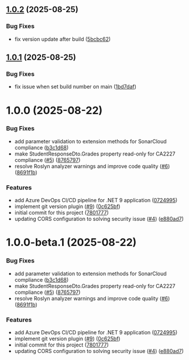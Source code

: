 ## [1.0.2](https://github.com/henriquedesouzacarvalho/StudentGradesAPI/compare/v1.0.1...v1.0.2) (2025-08-25)


### Bug Fixes

* fix version update after build ([5bcbc62](https://github.com/henriquedesouzacarvalho/StudentGradesAPI/commit/5bcbc62e32475f3b52719700ede467862c5ab269))

## [1.0.1](https://github.com/henriquedesouzacarvalho/StudentGradesAPI/compare/v1.0.0...v1.0.1) (2025-08-25)


### Bug Fixes

* fix issue when set build number on main ([1bd7daf](https://github.com/henriquedesouzacarvalho/StudentGradesAPI/commit/1bd7dafb7752b84b29cc67d92e89359a7cb7da12))

# 1.0.0 (2025-08-22)


### Bug Fixes

* add parameter validation to extension methods for SonarCloud compliance ([b3c1d68](https://github.com/henriquedesouzacarvalho/StudentGradesAPI/commit/b3c1d68df3f5204990a16317cfea27ffd35c49a8))
* make StudentResponseDto.Grades property read-only for CA2227 compliance ([#5](https://github.com/henriquedesouzacarvalho/StudentGradesAPI/issues/5)) ([8765797](https://github.com/henriquedesouzacarvalho/StudentGradesAPI/commit/8765797c3c3ae0e08701a098bf24a3dbdbc7b9af))
* resolve Roslyn analyzer warnings and improve code quality ([#6](https://github.com/henriquedesouzacarvalho/StudentGradesAPI/issues/6)) ([8691f1b](https://github.com/henriquedesouzacarvalho/StudentGradesAPI/commit/8691f1b633917dfed0d10099168d35f873f89eff))


### Features

* add Azure DevOps CI/CD pipeline for .NET 9 application ([0724995](https://github.com/henriquedesouzacarvalho/StudentGradesAPI/commit/0724995941bf06fc05889180b05474d0b156d602))
* implement git version plugin ([#9](https://github.com/henriquedesouzacarvalho/StudentGradesAPI/issues/9)) ([0c625bf](https://github.com/henriquedesouzacarvalho/StudentGradesAPI/commit/0c625bf0e860f8efaee1080e4a6bf97461717f0e))
* initial commit for this project ([7801777](https://github.com/henriquedesouzacarvalho/StudentGradesAPI/commit/7801777262290ec70647f47b4d45c9ffe95718ed))
* updating CORS configuration to solving security issue ([#4](https://github.com/henriquedesouzacarvalho/StudentGradesAPI/issues/4)) ([e880ad7](https://github.com/henriquedesouzacarvalho/StudentGradesAPI/commit/e880ad712140ac24e0f6f61b7ff56ba989af0004))

# 1.0.0-beta.1 (2025-08-22)


### Bug Fixes

* add parameter validation to extension methods for SonarCloud compliance ([b3c1d68](https://github.com/henriquedesouzacarvalho/StudentGradesAPI/commit/b3c1d68df3f5204990a16317cfea27ffd35c49a8))
* make StudentResponseDto.Grades property read-only for CA2227 compliance ([#5](https://github.com/henriquedesouzacarvalho/StudentGradesAPI/issues/5)) ([8765797](https://github.com/henriquedesouzacarvalho/StudentGradesAPI/commit/8765797c3c3ae0e08701a098bf24a3dbdbc7b9af))
* resolve Roslyn analyzer warnings and improve code quality ([#6](https://github.com/henriquedesouzacarvalho/StudentGradesAPI/issues/6)) ([8691f1b](https://github.com/henriquedesouzacarvalho/StudentGradesAPI/commit/8691f1b633917dfed0d10099168d35f873f89eff))


### Features

* add Azure DevOps CI/CD pipeline for .NET 9 application ([0724995](https://github.com/henriquedesouzacarvalho/StudentGradesAPI/commit/0724995941bf06fc05889180b05474d0b156d602))
* implement git version plugin ([#9](https://github.com/henriquedesouzacarvalho/StudentGradesAPI/issues/9)) ([0c625bf](https://github.com/henriquedesouzacarvalho/StudentGradesAPI/commit/0c625bf0e860f8efaee1080e4a6bf97461717f0e))
* initial commit for this project ([7801777](https://github.com/henriquedesouzacarvalho/StudentGradesAPI/commit/7801777262290ec70647f47b4d45c9ffe95718ed))
* updating CORS configuration to solving security issue ([#4](https://github.com/henriquedesouzacarvalho/StudentGradesAPI/issues/4)) ([e880ad7](https://github.com/henriquedesouzacarvalho/StudentGradesAPI/commit/e880ad712140ac24e0f6f61b7ff56ba989af0004))
